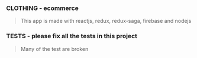 ### CLOTHING - ecommerce

> This app is made with reactjs, redux, redux-saga, firebase and nodejs


### TESTS - please fix all the tests in this project
> Many of the test are broken
